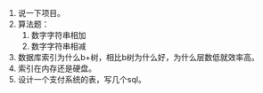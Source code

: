1. 说一下项目。
2. 算法题：
   1.  数字字符串相加
   2.  数字字符串相减
3. 数据库索引为什么b+树，相比b树为什么好，为什么层数低就效率高。
4. 索引在内存还是硬盘。
5. 设计一个支付系统的表，写几个sql。